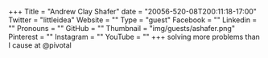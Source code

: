 +++
Title = "Andrew Clay Shafer"
date = "20056-520-08T200:11:18-17:00"
Twitter = "littleidea"
Website = ""
Type = "guest"
Facebook = ""
Linkedin = ""
Pronouns = ""
GitHub = ""
Thumbnail = "img/guests/ashafer.png"
Pinterest = ""
Instagram = ""
YouTube = ""
+++
solving more problems than I cause at @pivotal
